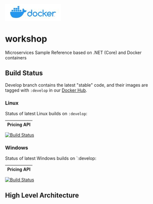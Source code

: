 ![docker](./img/docker-logo.jpeg)
# workshop
Microservices Sample Reference based on .NET (Core) and Docker containers

## Build Status

Develop branch contains the latest "stable" code, and their images are tagged with `:develop` in our [Docker Hub](https://cloud.docker.com/u/maddev77/repository/list).

### Linux

Status of latest Linux builds on `:develop`:

| Pricing API |
| ----------- |
[![Build Status](https://badmaddev.visualstudio.com/docker-workshop/_apis/build/status/Pricing?branchName=develop&jobName=BuildLinux)](https://badmaddev.visualstudio.com/docker-workshop/_build/latest?definitionId=4&branchName=develop)

### Windows

Status of latest Windows builds on `:develop:

| Pricing API |
| ----------- |
[![Build Status](https://badmaddev.visualstudio.com/docker-workshop/_apis/build/status/Pricing?branchName=develop&jobName=BuildWindows)](https://badmaddev.visualstudio.com/docker-workshop/_build/latest?definitionId=4&branchName=develop)

## High Level Architecture
 
